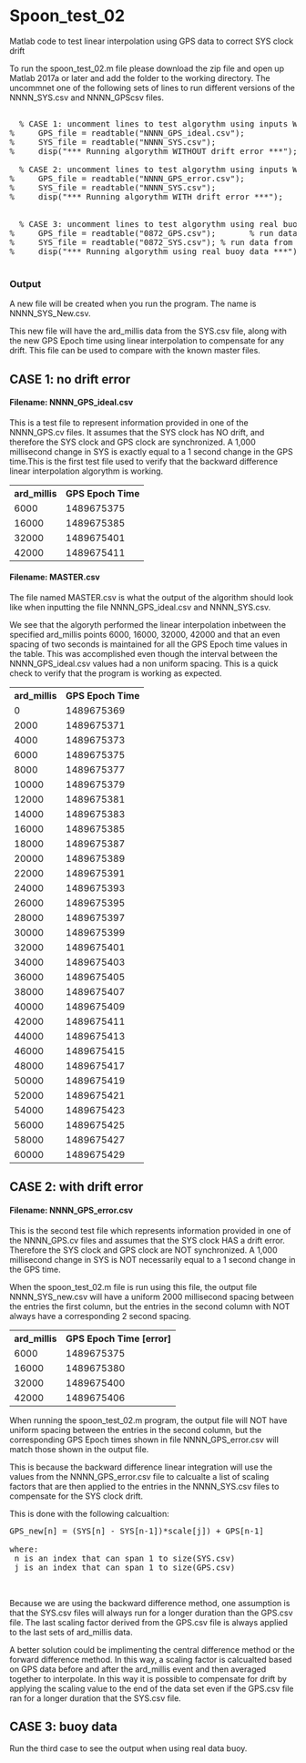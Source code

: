 # Spoon_test_02
Matlab code to test linear interpolation using GPS data to correct SYS clock drift

To run the spoon_test_02.m file please download the zip file and open up Matlab 2017a or later and add the folder to the working directory. The uncommnet one of the following sets of lines to run different versions of the NNNN_SYS.csv and NNNN_GPScsv files.

<pre>
    
  % CASE 1: uncomment lines to test algorythm using inputs WITHOUT SYS drift error
%     GPS_file = readtable("NNNN_GPS_ideal.csv"); 
%     SYS_file = readtable("NNNN_SYS.csv");     
%     disp("*** Running algorythm WITHOUT drift error ***");
 
  % CASE 2: uncomment lines to test algorythm using inputs WITH SYS drift error
%     GPS_file = readtable("NNNN_GPS_error.csv");      
%     SYS_file = readtable("NNNN_SYS.csv");             
%     disp("*** Running algorythm WITH drift error ***");


  % CASE 3: uncomment lines to test algorythm using real buoy data 
%     GPS_file = readtable("0872_GPS.csv");       % run data from Buoy
%     SYS_file = readtable("0872_SYS.csv"); % run data from Buoy
%     disp("*** Running algorythm using real buoy data ***");

</pre>
 
### Output
A new file will be created when you run the program. The name is NNNN_SYS_New.csv. 

<p>
This new file will have the ard_millis data from the SYS.csv file, along with the new GPS Epoch time using linear interpolation to compensate for any drift. This file can be used to compare with the known master files.

 
## CASE 1: no drift error
#### Filename: NNNN_GPS_ideal.csv
This is a test file to represent information provided in one of the NNNN_GPS.cv files. 
It assumes that the SYS clock has NO drift, and therefore the SYS clock and GPS clock
are synchronized. A 1,000 millisecond change in SYS is exactly equal to a 1 second change in the GPS time.This is the first test file used to verify that the backward difference linear interpolation algorythm is working. 

<table style="width:100%">
  <tr>
    <th>ard_millis</th>
    <th>GPS Epoch Time</th> 
    
  </tr>
  <tr>
    <td>6000</td>
    <td>1489675375</td> 
  </tr>
  <tr>
    <td>16000</td>
    <td>1489675385</td> 
  </tr>
    <tr>
    <td>32000</td>
    <td>1489675401</td> 
  </tr>
    <tr>
    <td>42000</td>
    <td>1489675411</td> 
  </tr>
</table>

#### Filename: MASTER.csv
The file named MASTER.csv is what the output of the algorithm should look like when inputting the file NNNN_GPS_ideal.csv and NNNN_SYS.csv. 

<p>

We see that the algoryth performed the linear interpolation inbetween the specified ard_millis points 6000, 16000, 32000, 42000 and that an even spacing of two seconds is maintained for all the GPS Epoch time values in the table. This was accomplished even though the interval between the NNNN_GPS_ideal.csv values had a non uniform spacing. This is a quick check to verify that 
the program is working as expected.
<p>
<table style="width:100%">
  <tr>
    <th>ard_millis</th>
    <th>GPS Epoch Time</th> 
    
  </tr>
  <tr>
    <td>0</td>
    <td>1489675369</td> 
  </tr>
  <tr>
    <td>2000</td>
    <td>1489675371</td> 
  </tr>
    <tr>
    <td>4000</td>
    <td>1489675373</td> 
  </tr>
    <tr>
    <td>6000</td>
    <td>1489675375</td> 
  </tr>
    <tr>
    <td>8000</td>
    <td>1489675377</td> 
  </tr>
  <tr>
    <td>10000</td>
    <td>1489675379</td> 
  </tr>
    <tr>
    <td>12000</td>
    <td>1489675381</td> 
  </tr>
    <tr>
    <td>14000</td>
    <td>1489675383</td> 
  </tr>
    <tr>
    <td>16000</td>
    <td>1489675385</td> 
  </tr>
  <tr>
    <td>18000</td>
    <td>1489675387</td> 
  </tr>
    <tr>
    <td>20000</td>
    <td>1489675389</td> 
  </tr>
    <tr>
    <td>22000</td>
    <td>1489675391</td> 
  </tr>
    <tr>
    <td>24000</td>
    <td>1489675393</td> 
  </tr>
  <tr>
    <td>26000</td>
    <td>1489675395</td> 
  </tr>
    <tr>
    <td>28000</td>
    <td>1489675397</td> 
  </tr>
    <tr>
    <td>30000</td>
    <td>1489675399</td> 
  </tr>
    <tr>
    <td>32000</td>
    <td>1489675401</td> 
  </tr>
  <tr>
    <td>34000</td>
    <td>1489675403</td> 
  </tr>
    <tr>
    <td>36000</td>
    <td>1489675405</td> 
  </tr>
    <tr>
    <td>38000</td>
    <td>1489675407</td> 
  </tr>
    <tr>
    <td>40000</td>
    <td>1489675409</td> 
  </tr>
  <tr>
    <td>42000</td>
    <td>1489675411</td> 
  </tr>
    <tr>
    <td>44000</td>
    <td>1489675413</td> 
  </tr>
    <tr>
    <td>46000</td>
    <td>1489675415</td> 
  </tr>
    <tr>
    <td>48000</td>
    <td>1489675417</td> 
  </tr>
  <tr>
    <td>50000</td>
    <td>1489675419</td> 
  </tr>
    <tr>
    <td>52000</td>
    <td>1489675421</td> 
  </tr>
    <tr>
    <td>54000</td>
    <td>1489675423</td> 
  </tr>
    <tr>
    <td>56000</td>
    <td>1489675425</td> 
  </tr>
  <tr>
    <td>58000</td>
    <td>1489675427</td> 
  </tr>
    <tr>
    <td>60000</td>
    <td>1489675429</td> 
  </tr>
</table>


## CASE 2: with drift error

#### Filename: NNNN_GPS_error.csv

This is the second test file which represents information provided in one of the NNNN_GPS.cv files 
 and assumes that the SYS clock HAS a drift error. Therefore the SYS clock and GPS clock
are NOT synchronized. A 1,000 millisecond change in SYS is NOT necessarily equal to a 1 second change in the GPS time. 
<p>

When the spoon_test_02.m file is run using this file, the output file
 NNNN_SYS_new.csv will have a uniform 2000 millisecond spacing between the entries the first column, 
 but the entries in the second column with NOT always have a corresponding 2 second spacing. 
 
 


  <table style="width:100%">
  <tr>
    <th>ard_millis</th>
    <th>GPS Epoch Time [error]</th> 
    
  </tr>
  <tr>
    <td>6000</td>
    <td>1489675375</td> 
  </tr>
  <tr>
    <td>16000</td>
    <td>1489675380</td> 
  </tr>
    <tr>
    <td>32000</td>
    <td>1489675400</td> 
  </tr>
    <tr>
    <td>42000</td>
    <td>1489675406</td> 
  </tr>
</table>

When running the spoon_test_02.m program, the output file will NOT have 
uniform spacing between the entries in the second column, but the corresponding GPS Epoch times
shown in file NNNN_GPS_error.csv will match those shown in the output file. 

This is because the backward difference linear integration will use the values from the NNNN_GPS_error.csv file
to calcualte a list of scaling factors that are then applied to the entries in the NNNN_SYS.csv files to compensate for the SYS clock drift.

This is done with the following calcualtion:

<pre>
GPS_new[n] = (SYS[n] - SYS[n-1])*scale[j]) + GPS[n-1]

where:
 n is an index that can span 1 to size(SYS.csv)
 j is an index that can span 1 to size(GPS.csv)
 
 </pre>
 
 Because we are using the backward difference method, one assumption is that the SYS.csv files will always run for a longer duration than the GPS.csv file. The last scaling factor derived from the GPS.csv file is always applied to the last sets of ard_millis data.
 
 <p>
 A better solution could be implimenting the central 
 difference method or the forward difference method. In this way, a scaling factor is calcualted based on GPS data before and after the ard_millis event and
  then averaged together to interpolate. In this way it is possible to compensate for drift by applying the scaling value to the end of the data set even if the GPS.csv file ran for a longer duration that the SYS.csv file.  
  
  ## CASE 3: buoy data
  
  Run the third case to see the output when using real data buoy. 
